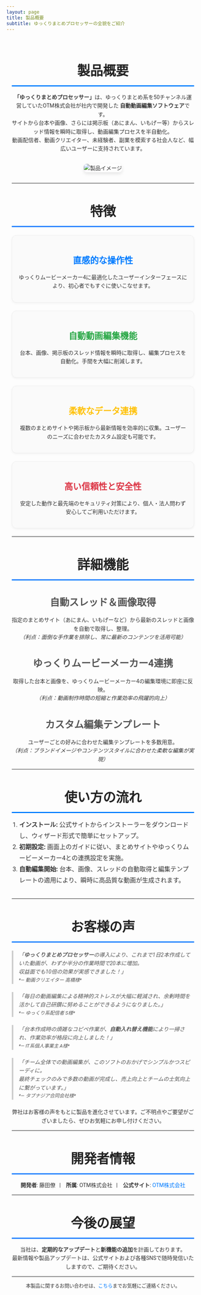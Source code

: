 ```yaml
---
layout: page
title: 製品概要
subtitle: ゆっくりまとめプロセッサーの全貌をご紹介
---
```


<!-- ページ全体のスタイル -->
<style>
  /* Google Fonts（例: 'Roboto'）の読み込み */
  @import url('https://fonts.googleapis.com/css2?family=Roboto:wght@400;500;700&display=swap');

  /* 全体の基本設定 */
  .page-content {
    font-family: 'Roboto', sans-serif;
    line-height: 1.6;
    color: #333;
    max-width: 900px;
    margin: 0 auto;
    padding: 1em;
  }
  /* セクション見出し */
  .section-title {
    text-align: center;
    font-size: 2.4em;
    margin-bottom: 0.5em;
    color: #222;
    border-bottom: 3px solid #007BFF;
    padding-bottom: 0.3em;
  }
  /* サブセクション見出し */
  .subsection-title {
    text-align: center;
    font-size: 1.8em;
    margin: 1.5em 0 0.5em;
    color: #555;
  }
  /* 画像のスタイル */
  .center-image {
    text-align: center;
    margin: 2em 0;
  }
  .center-image img {
    max-width: 80%;
    border-radius: 8px;
    box-shadow: 0 4px 8px rgba(0,0,0,0.1);
    transition: transform 0.3s ease;
  }
  .center-image img:hover {
    transform: scale(1.03);
  }
  /* 特徴カードのスタイル */
  .feature-item {
    text-align: center;
    padding: 1.2em;
    margin: 1.5em auto;
    border: 1px solid #eee;
    border-radius: 12px;
    background-color: #fafafa;
    max-width: 700px;
    box-shadow: 0 2px 6px rgba(0,0,0,0.05);
    transition: transform 0.3s ease, box-shadow 0.3s ease;
  }
  .feature-item:hover {
    transform: translateY(-5px);
    box-shadow: 0 4px 12px rgba(0,0,0,0.15);
  }
  .feature-item h3 {
    margin-bottom: 0.5em;
    font-size: 1.6em;
  }
  /* 利用の流れのリスト */
  .usage-list {
    max-width: 800px;
    margin: 0 auto 2em;
    font-size: 1.15em;
    line-height: 1.8;
    list-style-type: decimal;
    padding-left: 1.2em;
  }
  /* 引用のスタイル */
  blockquote {
    border-left: 4px solid #ccc;
    margin: 1.5em 0;
    padding-left: 1em;
    font-style: italic;
    color: #555;
  }
  /* リンクの装飾 */
  a {
    color: #007BFF;
    text-decoration: none;
    transition: color 0.3s ease;
  }
  a:hover {
    color: #0056b3;
    text-decoration: underline;
  }
  /* レスポンシブ調整 */
  @media screen and (max-width: 768px) {
    .section-title { font-size: 2em; }
    .subsection-title { font-size: 1.5em; }
    .feature-item { padding: 1em; margin: 1em; }
  }
</style>

<div class="page-content">

  <!-- 製品概要のイントロダクション -->
  <h2 class="section-title">製品概要</h2>
  <p style="text-align: center;">
    <strong>「ゆっくりまとめプロセッサー」</strong>は、ゆっくりまとめ系を50チャンネル運営していたOTM株式会社が社内で開発した
    <strong>自動動画編集ソフトウェア</strong>です。<br>
    サイトから台本や画像、さらには掲示板（あにまん、いもげー等）からスレッド情報を瞬時に取得し、動画編集プロセスを半自動化。<br>
    動画配信者、動画クリエイター、未経験者、副業を模索する社会人など、幅広いユーザーに支持されています。
  </p>

  <!-- 製品イメージ -->
  <div class="center-image">
    <img src="/assets/img/製品イメージ.png" alt="製品イメージ">
  </div>

  <hr>

  <!-- 製品の特徴 -->
  <h2 class="section-title">特徴</h2>

  <div class="feature-item">
    <h3 style="color:#007BFF;">直感的な操作性</h3>
    <p>ゆっくりムービーメーカー4に最適化したユーザーインターフェースにより、初心者でもすぐに使いこなせます。</p>
  </div>

  <div class="feature-item">
    <h3 style="color:#28A745;">自動動画編集機能</h3>
    <p>台本、画像、掲示板のスレッド情報を瞬時に取得し、編集プロセスを自動化。手間を大幅に削減します。</p>
  </div>

  <div class="feature-item">
    <h3 style="color:#FFC107;">柔軟なデータ連携</h3>
    <p>複数のまとめサイトや掲示板から最新情報を効率的に収集。ユーザーのニーズに合わせたカスタム設定も可能です。</p>
  </div>

  <div class="feature-item">
    <h3 style="color:#DC3545;">高い信頼性と安全性</h3>
    <p>安定した動作と最先端のセキュリティ対策により、個人・法人問わず安心してご利用いただけます。</p>
  </div>

  <hr>

  <!-- 詳細な機能説明 -->
  <h2 class="section-title">詳細機能</h2>

  <h3 class="subsection-title">自動スレッド＆画像取得</h3>
  <p style="text-align: center;">
    指定のまとめサイト（あにまん、いもげーなど）から最新のスレッドと画像を自動で取得し、整理。<br>
    <em>（利点：面倒な手作業を排除し、常に最新のコンテンツを活用可能）</em>
  </p>

  <h3 class="subsection-title">ゆっくりムービーメーカー4連携</h3>
  <p style="text-align: center;">
    取得した台本と画像を、ゆっくりムービーメーカー4の編集環境に即座に反映。<br>
    <em>（利点：動画制作時間の短縮と作業効率の飛躍的向上）</em>
  </p>

  <h3 class="subsection-title">カスタム編集テンプレート</h3>
  <p style="text-align: center;">
    ユーザーごとの好みに合わせた編集テンプレートを多数用意。<br>
    <em>（利点：ブランドイメージやコンテンツスタイルに合わせた柔軟な編集が実現）</em>
  </p>

  <hr>

  <!-- 利用の流れ -->
  <h2 class="section-title">使い方の流れ</h2>
  <ol class="usage-list">
    <li><strong>インストール:</strong> 公式サイトからインストーラーをダウンロードし、ウィザード形式で簡単にセットアップ。</li>
    <li><strong>初期設定:</strong> 画面上のガイドに従い、まとめサイトやゆっくりムービーメーカー4との連携設定を実施。</li>
    <li><strong>自動編集開始:</strong> 台本、画像、スレッドの自動取得と編集テンプレートの適用により、瞬時に高品質な動画が生成されます。</li>
  </ol>

  <hr>

  <!-- お客様の声などの実績紹介 -->
  <h2 class="section-title">お客様の声</h2>
  <blockquote>
    「<strong>ゆっくりまとめプロセッサー</strong>の導入により、これまで1日2本作成していた動画が、わずか半分の作業時間で20本に増加。<br>
    収益面でも10倍の効果が実感できました！」<br>
    <span style="font-size:0.9em;">*— 動画クリエイター 高橋様*</span>
  </blockquote>
  <blockquote>
    「毎日の動画編集による精神的ストレスが大幅に軽減され、余剰時間を活かして自己研鑽に努めることができるようになりました。」<br>
    <span style="font-size:0.9em;">*— ゆっくり系配信者 S様*</span>
  </blockquote>
  <blockquote>
    「台本作成時の煩雑なコピペ作業が、<strong>自動入れ替え機能</strong>により一掃され、作業効率が格段に向上しました！」<br>
    <span style="font-size:0.9em;">*— IT系個人事業主 A様*</span>
  </blockquote>
  <blockquote>
    「チーム全体での動画編集が、このソフトのおかげでシンプルかつスピーディに。<br>
    最終チェックのみで多数の動画が完成し、売上向上とチームの士気向上に繋がっています。」<br>
    <span style="font-size:0.9em;">*— タブナジア合同会社様*</span>
  </blockquote>
  <p style="text-align: center;">
    弊社はお客様の声をもとに製品を進化させています。ご不明点やご要望がございましたら、ぜひお気軽にお申し付けください。
  </p>

  <hr>

  <!-- 開発者・企業情報 -->
  <h2 class="section-title">開発者情報</h2>
  <p style="text-align: center;">
    <strong>開発者</strong>: 藤田僚&nbsp;&nbsp;&nbsp;|&nbsp;&nbsp;&nbsp;
    <strong>所属</strong>: OTM株式会社&nbsp;&nbsp;&nbsp;|&nbsp;&nbsp;&nbsp;
    <strong>公式サイト</strong>: <a href="https://your-company-website.example" target="_blank">OTM株式会社</a>
  </p>

  <hr>

  <!-- 今後の展望やアップデート情報 -->
  <h2 class="section-title">今後の展望</h2>
  <p style="text-align: center;">
    当社は、<strong>定期的なアップデート</strong>と<strong>新機能の追加</strong>を計画しております。<br>
    最新情報や製品アップデートは、公式サイトおよび各種SNSで随時発信いたしますので、ご期待ください。
  </p>

  <hr>

  <!-- フッター用の追加情報 -->
  <p style="text-align: center; font-size: 0.9em;">
    本製品に関するお問い合わせは、<a href="mailto:fujita.otm@gmail.com">こちら</a>までお気軽にご連絡ください。
  </p>

</div>
